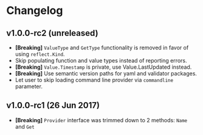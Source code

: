 # Changelog

## v1.0.0-rc2 (unreleased)

- **[Breaking]** `ValueType` and `GetType` functionality is removed in favor of using
  `reflect.Kind`.
- Skip populating function and value types instead of reporting errors.
- **[Breaking]** `Value.Timestamp` is private, use Value.LastUpdated instead.
- **[Breaking]** Use semantic version paths for yaml and validator packages.
- Let user to skip loading command line provider via `commandline` parameter.

## v1.0.0-rc1 (26 Jun 2017)

- **[Breaking]** `Provider` interface was trimmed down to 2 methods: `Name` and `Get`